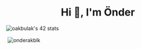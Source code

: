 <h1 align="center">Hi 👋, I'm Önder</h1>


<p href="https://github.com/JaeSeoKim/badge42"><img src="https://badge42.vercel.app/api/v2/cleh8j4p400210fmk3kcd67bx/stats?cursusId=9&coalitionId=piscine" alt="oakbulak's 42 stats" /></p>
<p>&nbsp;<img align="center" src="https://github-readme-stats.vercel.app/api?username=onderakblk&show_icons=true&locale=en" alt="onderakblk" /></p>
